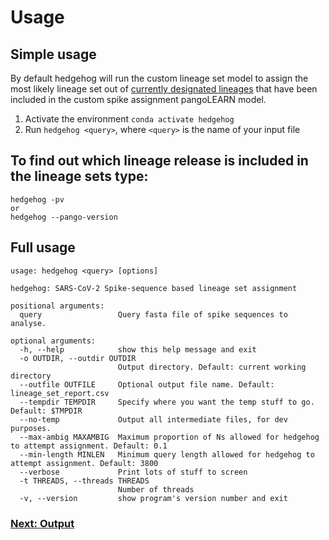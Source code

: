 # Usage

## Simple usage

By default hedgehog will run the custom lineage set model to assign the most likely lineage set out of [currently designated lineages](https://cov-lineages.org/lineage_designation_list.html) that have been included in the custom spike assignment pangoLEARN model. 

1. Activate the environment ``conda activate hedgehog``
2. Run ``hedgehog <query>``, where ``<query>`` is the name of your input file

## To find out which lineage release is included in the lineage sets type:

```
hedgehog -pv
or 
hedgehog --pango-version
```

## Full usage

```
usage: hedgehog <query> [options]
  
hedgehog: SARS-CoV-2 Spike-sequence based lineage set assignment

positional arguments:
  query                 Query fasta file of spike sequences to analyse.

optional arguments:
  -h, --help            show this help message and exit
  -o OUTDIR, --outdir OUTDIR
                        Output directory. Default: current working directory
  --outfile OUTFILE     Optional output file name. Default: lineage_set_report.csv
  --tempdir TEMPDIR     Specify where you want the temp stuff to go. Default: $TMPDIR
  --no-temp             Output all intermediate files, for dev purposes.
  --max-ambig MAXAMBIG  Maximum proportion of Ns allowed for hedgehog to attempt assignment. Default: 0.1
  --min-length MINLEN   Minimum query length allowed for hedgehog to attempt assignment. Default: 3800
  --verbose             Print lots of stuff to screen
  -t THREADS, --threads THREADS
                        Number of threads
  -v, --version         show program's version number and exit
  ```

### [Next: Output](./output.md)
